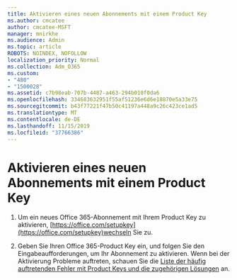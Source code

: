 ```yaml
---
title: Aktivieren eines neuen Abonnements mit einem Product Key
ms.author: cmcatee
author: cmcatee-MSFT
manager: mnirkhe
ms.audience: Admin
ms.topic: article
ROBOTS: NOINDEX, NOFOLLOW
localization_priority: Normal
ms.collection: Adm_O365
ms.custom:
- "480"
- "1500028"
ms.assetid: c7b98eab-707b-4487-a463-294b010f0da6
ms.openlocfilehash: 334683632951f55af51236e6d6e18870e5a33e75
ms.sourcegitcommit: b43f77221f47b50c41197a448a9c26c423ce1ad5
ms.translationtype: MT
ms.contentlocale: de-DE
ms.lasthandoff: 11/15/2019
ms.locfileid: "37766386"
---
```

# <a name="activate-a-new-subscription-with-a-product-key"></a>Aktivieren eines neuen Abonnements mit einem Product Key

1. Um ein neues Office 365-Abonnement mit Ihrem Product Key zu aktivieren, [https://office.com/setupkey](https://office.com/setupkey)wechseln Sie zu.

2. Geben Sie Ihren Office 365-Product Key ein, und folgen Sie den Eingabeaufforderungen, um Ihr Abonnement zu aktivieren. Wenn bei der Aktivierung Probleme auftreten, schauen Sie die [Liste der häufig auftretenden Fehler mit Product Keys und die zugehörigen Lösungen](https://docs.microsoft.com/office365/admin/misc/product-key-errors-and-solutions) an.